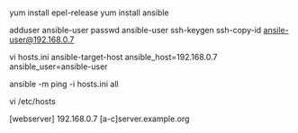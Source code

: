 # 
yum install epel-release
yum install ansible

adduser ansible-user
passwd ansible-user
ssh-keygen
ssh-copy-id ansile-user@192.168.0.7

vi hosts.ini
ansible-target-host ansible_host=192.168.0.7 ansible_user=ansible-user

ansible -m ping -i hosts.ini all

vi /etc/hosts

[webserver]
192.168.0.7
[a-c]server.example.org
